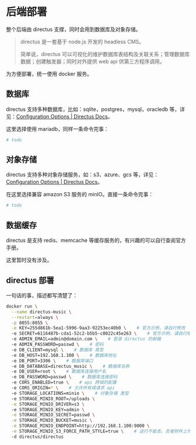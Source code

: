 # 后端部署

整个后端由 directus 支撑，同时会用到数据库及对象存储。

> directus 是一套基于 node.js 开发的 headless CMS。
> 
> 简单说，directus 可以可视化的维护数据库表结构及关联关系；管理数据库数据；创建触发器；同时对外提供 web api 供第三方程序调用。

为方便部署，统一使用 docker 服务。

## 数据库

directus 支持多种数据库，比如：sqlite，postgres，mysql，oracledb 等，详见：[Configuration Options | Directus Docs](https://docs.directus.io/self-hosted/config-options.html#database)。

这里选择使用 mariadb，同样一条命令完事：

```bash
# todo
```

## 对象存储

directus 支持多种对象存储服务，如：s3、azure、gcs 等，详见：[Configuration Options | Directus Docs](https://docs.directus.io/self-hosted/config-options.html#file-storage)。

在这里选择兼容 amazon S3 服务的 minIO。直接一条命令完事：

```bash
# todo
```

## 数据缓存

directus 是支持 redis、memcache 等缓存服务的，有兴趣的可以自行查阅官方手册。

这里暂时没有涉及。

## directus 部署

一句话的事，描述都写清楚了：

```bash
docker run \
  --name directus-music \
  --restart=always \
  -p 8055:8055 \
  -e KEY=255d861b-5ea1-5996-9aa3-92253ec40b0 \    # 官方示例，请自行修改
  -e SECRET=6116487b-cda1-52c2-b5b5-c8022c45e263 \    # 官方示例，请自行修改
  -e ADMIN_EMAIL=admin@domain.com \    # 登录 directus 的邮箱
  -e ADMIN_PASSWORD=passwd \    # 密码
  -e DB_CLIENT=mysql \    # 数据库 类型
  -e DB_HOST=192.168.1.100 \    # 数据库地址
  -e DB_PORT=3306 \    # 数据库端口
  -e DB_DATABASE=directus_music \    # 数据库名称
  -e DB_USER=root \    # 数据库连接用户名
  -e DB_PASSWORD=passwd \    # 数据库连接密码
  -e CORS_ENABLED=true \    # api 跨域的配置
  -e CORS_ORIGIN=* \    # 允许所有域请求 api
  -e STORAGE_LOCATIONS=minio \    # 对象存储 类型
  -e STORAGE_MINIO_ROOT=/uploads \
  -e STORAGE_MINIO_DRIVER=s3 \    
  -e STORAGE_MINIO_KEY=admin \
  -e STORAGE_MINIO_SECRET=passwd \
  -e STORAGE_MINIO_BUCKET=music \
  -e STORAGE_MINIO_ENDPOINT=http://192.168.1.100:9000 \
  -e STORAGE_MINIO_S3_FORCE_PATH_STYLE=true \    # 这行不能丢，否者附件上传不上去
  -d directus/directus
```
